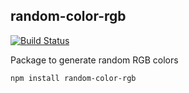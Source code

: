 ## random-color-rgb

[![Build Status](https://travis-ci.org/Riokai/random-color-rgb.svg?branch=master)](https://travis-ci.org/Riokai/random-color-rgb)

Package to generate random RGB colors

```shell
npm install random-color-rgb
```
